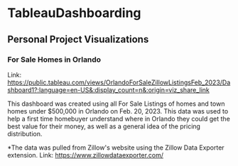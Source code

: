 # TableauDashboarding
## Personal Project Visualizations

### For Sale Homes in Orlando 

Link: https://public.tableau.com/views/OrlandoForSaleZillowListingsFeb_2023/Dashboard1?:language=en-US&:display_count=n&:origin=viz_share_link

This dashboard was created using all For Sale Listings of homes and town homes under $500,000 in Orlando on Feb. 20, 2023. This data was used to help a first time homebuyer understand where in Orlando they could get the best value for their money, as well as a general idea of the pricing distribution.

*The data was pulled from Zillow's website using the Zillow Data Exporter extension. Link: https://www.zillowdataexporter.com/
